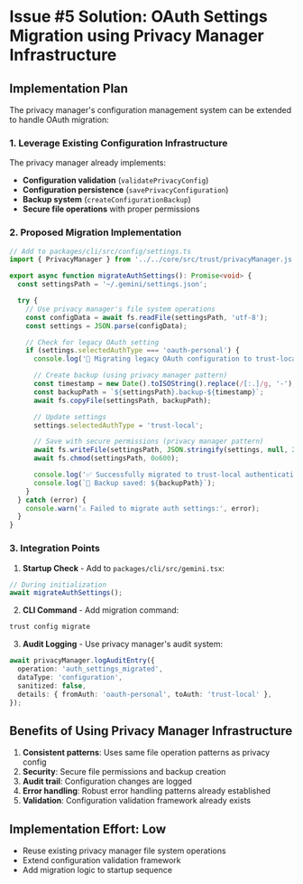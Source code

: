 # Issue #5 Solution: OAuth Settings Migration using Privacy Manager Infrastructure

## Implementation Plan

The privacy manager's configuration management system can be extended to handle OAuth migration:

### 1. Leverage Existing Configuration Infrastructure

The privacy manager already implements:

- **Configuration validation** (`validatePrivacyConfig`)
- **Configuration persistence** (`savePrivacyConfiguration`)
- **Backup system** (`createConfigurationBackup`)
- **Secure file operations** with proper permissions

### 2. Proposed Migration Implementation

```typescript
// Add to packages/cli/src/config/settings.ts
import { PrivacyManager } from '../../core/src/trust/privacyManager.js';

export async function migrateAuthSettings(): Promise<void> {
  const settingsPath = '~/.gemini/settings.json';

  try {
    // Use privacy manager's file system operations
    const configData = await fs.readFile(settingsPath, 'utf-8');
    const settings = JSON.parse(configData);

    // Check for legacy OAuth setting
    if (settings.selectedAuthType === 'oauth-personal') {
      console.log('🔄 Migrating legacy OAuth configuration to trust-local...');

      // Create backup (using privacy manager pattern)
      const timestamp = new Date().toISOString().replace(/[:.]/g, '-');
      const backupPath = `${settingsPath}.backup-${timestamp}`;
      await fs.copyFile(settingsPath, backupPath);

      // Update settings
      settings.selectedAuthType = 'trust-local';

      // Save with secure permissions (privacy manager pattern)
      await fs.writeFile(settingsPath, JSON.stringify(settings, null, 2));
      await fs.chmod(settingsPath, 0o600);

      console.log('✅ Successfully migrated to trust-local authentication');
      console.log(`📁 Backup saved: ${backupPath}`);
    }
  } catch (error) {
    console.warn('⚠️ Failed to migrate auth settings:', error);
  }
}
```

### 3. Integration Points

1. **Startup Check** - Add to `packages/cli/src/gemini.tsx`:

```typescript
// During initialization
await migrateAuthSettings();
```

2. **CLI Command** - Add migration command:

```bash
trust config migrate
```

3. **Audit Logging** - Use privacy manager's audit system:

```typescript
await privacyManager.logAuditEntry({
  operation: 'auth_settings_migrated',
  dataType: 'configuration',
  sanitized: false,
  details: { fromAuth: 'oauth-personal', toAuth: 'trust-local' },
});
```

## Benefits of Using Privacy Manager Infrastructure

1. **Consistent patterns**: Uses same file operation patterns as privacy config
2. **Security**: Secure file permissions and backup creation
3. **Audit trail**: Configuration changes are logged
4. **Error handling**: Robust error handling patterns already established
5. **Validation**: Configuration validation framework already exists

## Implementation Effort: Low

- Reuse existing privacy manager file system operations
- Extend configuration validation framework
- Add migration logic to startup sequence
